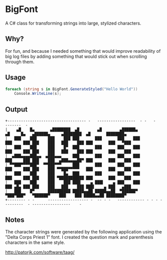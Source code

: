 # BigFont
A C# class for transforming strings into large, stylized characters.

## Why?
For fun, and because I needed something that would improve readability of big log files by adding something that would stick out when scrolling through them.

## Usage

```c#
foreach (string s in BigFont.GenerateStyled("Hello World"))
    Console.WriteLine(s);
```

## Output

```
+----------------------------------- -   -----------------  - -   -             -------  -
|    ▄█    █▄       ▄████████  ▄█        ▄█        ▄██████▄                ▄█     █▄   ▄██████▄     ▄████████  ▄█       ████████▄
|   ███    ███     ███    ███ ███       ███       ███    ███              ███     ███ ███    ███   ███    ███ ███       ███   ▀███
|   ███    ███     ███    █▀  ███       ███       ███    ███              ███     ███ ███    ███   ███    ███ ███       ███    ███
|  ▄███▄▄▄▄███▄▄  ▄███▄▄▄     ███       ███       ███    ███              ███     ███ ███    ███  ▄███▄▄▄▄██▀ ███       ███    ███
| ▀▀███▀▀▀▀███▀  ▀▀███▀▀▀     ███       ███       ███    ███              ███     ███ ███    ███ ▀▀███▀▀▀▀▀   ███       ███    ███
|   ███    ███     ███    █▄  ███       ███       ███    ███              ███     ███ ███    ███ ▀███████████ ███       ███    ███
|   ███    ███     ███    ███ ███▌    ▄ ███▌    ▄ ███    ███              ███ ▄█▄ ███ ███    ███   ███    ███ ███▌    ▄ ███   ▄███
|   ███    █▀      ██████████ █████▄▄██ █████▄▄██  ▀██████▀                ▀███▀███▀   ▀██████▀    ███    ███ █████▄▄██ ████████▀
+-------- - -      ------------------ -  -- - -   ------------ - - - ---------  - -----------------    -
```

## Notes

The character strings were generated by the following application using the "Delta Corps Priest 1" font.  I created the question mark and parenthesis characters in the same style.

http://patorjk.com/software/taag/
